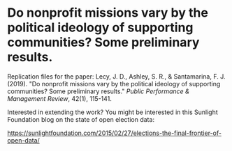 # Do nonprofit missions vary by the political ideology of supporting communities? Some preliminary results.

Replication files for the paper:  Lecy, J. D., Ashley, S. R., & Santamarina, F. J. (2019). "Do nonprofit missions vary by the political ideology of supporting communities? Some preliminary results." *Public Performance & Management Review*, 42(1), 115-141.

Interested in extending the work? You might be interested in this Sunlight Foundation blog on the state of open election data:

https://sunlightfoundation.com/2015/02/27/elections-the-final-frontier-of-open-data/


